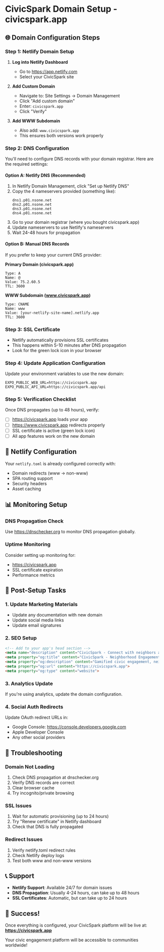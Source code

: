 # CivicSpark Domain Setup - civicspark.app

## 🌐 Domain Configuration Steps

### Step 1: Netlify Domain Setup

1. **Log into Netlify Dashboard**
   - Go to https://app.netlify.com
   - Select your CivicSpark site

2. **Add Custom Domain**
   - Navigate to: Site Settings → Domain Management
   - Click "Add custom domain"
   - Enter: `civicspark.app`
   - Click "Verify"

3. **Add WWW Subdomain**
   - Also add: `www.civicspark.app`
   - This ensures both versions work properly

### Step 2: DNS Configuration

You'll need to configure DNS records with your domain registrar. Here are the required settings:

#### Option A: Netlify DNS (Recommended)
1. In Netlify Domain Management, click "Set up Netlify DNS"
2. Copy the 4 nameservers provided (something like):
   ```
   dns1.p01.nsone.net
   dns2.p01.nsone.net
   dns3.p01.nsone.net
   dns4.p01.nsone.net
   ```
3. Go to your domain registrar (where you bought civicspark.app)
4. Update nameservers to use Netlify's nameservers
5. Wait 24-48 hours for propagation

#### Option B: Manual DNS Records
If you prefer to keep your current DNS provider:

**Primary Domain (civicspark.app)**
```
Type: A
Name: @
Value: 75.2.60.5
TTL: 3600
```

**WWW Subdomain (www.civicspark.app)**
```
Type: CNAME
Name: www
Value: [your-netlify-site-name].netlify.app
TTL: 3600
```

### Step 3: SSL Certificate
- Netlify automatically provisions SSL certificates
- This happens within 5-10 minutes after DNS propagation
- Look for the green lock icon in your browser

### Step 4: Update Application Configuration

Update your environment variables to use the new domain:

```env
EXPO_PUBLIC_WEB_URL=https://civicspark.app
EXPO_PUBLIC_API_URL=https://civicspark.app/api
```

### Step 5: Verification Checklist

Once DNS propagates (up to 48 hours), verify:

- [ ] https://civicspark.app loads your app
- [ ] https://www.civicspark.app redirects properly
- [ ] SSL certificate is active (green lock icon)
- [ ] All app features work on the new domain

## 🔧 Netlify Configuration

Your `netlify.toml` is already configured correctly with:
- Domain redirects (www → non-www)
- SPA routing support
- Security headers
- Asset caching

## 📊 Monitoring Setup

### DNS Propagation Check
Use https://dnschecker.org to monitor DNS propagation globally.

### Uptime Monitoring
Consider setting up monitoring for:
- https://civicspark.app
- SSL certificate expiration
- Performance metrics

## 🚀 Post-Setup Tasks

### 1. Update Marketing Materials
- Update any documentation with new domain
- Update social media links
- Update email signatures

### 2. SEO Setup
```html
<!-- Add to your app's head section -->
<meta name="description" content="CivicSpark - Connect with neighbors and make a difference in your community">
<meta property="og:title" content="CivicSpark - Neighborhood Engagement Platform">
<meta property="og:description" content="Gamified civic engagement, neighborhood circles, and local leadership discovery">
<meta property="og:url" content="https://civicspark.app">
<meta property="og:type" content="website">
```

### 3. Analytics Update
If you're using analytics, update the domain configuration.

### 4. Social Auth Redirects
Update OAuth redirect URLs in:
- Google Console: https://console.developers.google.com
- Apple Developer Console
- Any other social providers

## 🐛 Troubleshooting

### Domain Not Loading
1. Check DNS propagation at dnschecker.org
2. Verify DNS records are correct
3. Clear browser cache
4. Try incognito/private browsing

### SSL Issues
1. Wait for automatic provisioning (up to 24 hours)
2. Try "Renew certificate" in Netlify dashboard
3. Check that DNS is fully propagated

### Redirect Issues
1. Verify netlify.toml redirect rules
2. Check Netlify deploy logs
3. Test both www and non-www versions

## 📞 Support

- **Netlify Support**: Available 24/7 for domain issues
- **DNS Propagation**: Usually 4-24 hours, can take up to 48 hours
- **SSL Certificates**: Automatic, but can take up to 24 hours

## 🎉 Success!

Once everything is configured, your CivicSpark platform will be live at:
**https://civicspark.app**

Your civic engagement platform will be accessible to communities worldwide!
